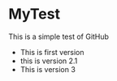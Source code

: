 # MyTest
This is a simple test of GitHub

- This is first version
- this is version 2.1
- This is version 3